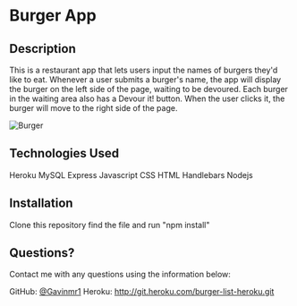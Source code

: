 # Burger App

  ## Description 
  
  This is a restaurant app that lets users input the names of burgers they'd like to eat. Whenever a user submits a burger's name, the app will display the burger on the left side of the page, waiting to be devoured. Each burger in the waiting area also has a Devour it! button. When the user clicks it, the burger will move to the right side of the page.
  
![Burger](public/assets/burger.gif)


  ## Technologies Used
  
  Heroku
  MySQL
  Express
  Javascript
  CSS
  HTML
  Handlebars
  Nodejs
  
  ## Installation

  Clone this repository find the file and run "npm install" 
  
  ## Questions? 
  
  Contact me with any questions using the information below:
 
  GitHub: [@Gavinmr1](https://api.github.com/users/Gavinmr1)
  Heroku: http://git.heroku.com/burger-list-heroku.git
  